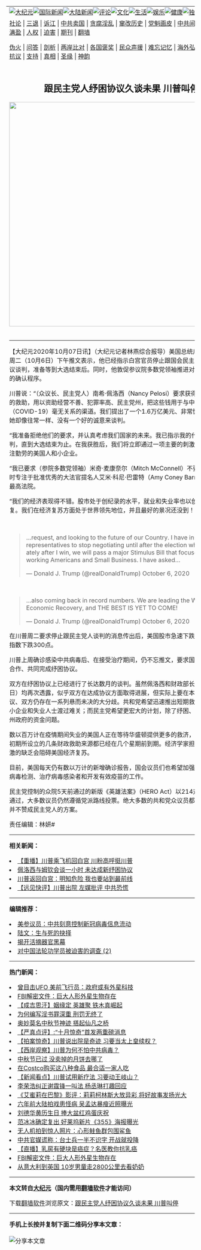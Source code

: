 <a name="1" id="1" target="_blank"></a><span id="1"></span>
<table align=center border="0"><tr><td colspan="2" VALIGN=TOP><a href="https://github.com/whhoub340/djy/blob/master/gb/nsc413.md#1"><img src="https://raw.githubusercontent.com/whhoub340/www/master/t/djy/1.jpg" title="大纪元"></a><a href="https://github.com/whhoub340/djy/blob/master/gb/n24hr.md#1"><img src="https://raw.githubusercontent.com/whhoub340/www/master/t/djy/3.jpg" title="国际新闻"></a><a href="https://github.com/whhoub340/djy/blob/master/gb/nsc413.md#1"><img src="https://raw.githubusercontent.com/whhoub340/www/master/t/djy/4.jpg" title="大陆新闻"></a><a href="https://github.com/whhoub340/djy/blob/master/gb/news392.md#1"><img src="https://raw.githubusercontent.com/whhoub340/www/master/t/djy/5.jpg" title="评论"></a><a href="https://github.com/whhoub340/djy/blob/master/gb/news2007.md#1"><img src="https://raw.githubusercontent.com/whhoub340/www/master/t/djy/6.jpg" title="文化"></a><a href="https://github.com/whhoub340/djy/blob/master/gb/news2008.md#1"><img src="https://raw.githubusercontent.com/whhoub340/www/master/t/djy/7.jpg" title="生活"></a><a href="https://github.com/whhoub340/djy/blob/master/gb/ncyule.md#1"><img src="https://raw.githubusercontent.com/whhoub340/www/master/t/djy/8.jpg" title="娱乐"></a><a href="https://github.com/whhoub340/djy/blob/master/gb/nsc1002.md#1"><img src="https://raw.githubusercontent.com/whhoub340/www/master/t/djy/9.jpg" title="健康"><a href="https://github.com/whhoub340/djy/blob/master/gb/nf6092.md#1"><img src="https://raw.githubusercontent.com/whhoub340/www/master/t/djy/10a.jpg" title="独家"></a><a href="https://github.com/whhoub340/djy/blob/master/gb/nf4514.md#1"><img src="https://raw.githubusercontent.com/whhoub340/www/master/t/djy/12a.jpg" title="头条"></a></td></tr>
<tr><td colspan="2" VALIGN=TOP><a target="_blank" href="https://github.com/whhoub340/djy/blob/master/gb/9p.md#1">社论</a> | <a target="_blank" href="https://github.com/whhoub340/djy/blob/master/gb/nf5657.md#1">三退</a> | <a target="_blank" href="https://github.com/whhoub340/djy/blob/master/gb/nf6124.md#1">诉江</a> | <a target="_blank" href="https://github.com/whhoub340/djy/blob/master/gb/nf1176117.md#1">中共卖国</a> | <a target="_blank" href="https://github.com/whhoub340/djy/blob/master/gb/nf5773.md#1">贪腐淫乱</a> | <a target="_blank" href="https://github.com/whhoub340/djy/blob/master/gb/nf1176115.md#1">窜改历史</a> | <a target="_blank" href="https://github.com/whhoub340/djy/blob/master/gb/nf1176107.md#1">党魁画皮</a> | <a target="_blank" href="https://github.com/whhoub340/djy/blob/master/gb/nf1320400.md#1">中共间谍</a> | <a target="_blank" href="https://github.com/whhoub340/djy/blob/master/gb/nf1176114.md#1">破坏传统</a> | <a target="_blank" href="https://github.com/whhoub340/ntdtv/blob/master/gb/prog447_1.md#1">恶贯满盈</a> | <a target="_blank" href="https://github.com/whhoub340/djy/blob/master/gb/ncid278.md#1">人权</a> | <a target="_blank" href="https://github.com/whhoub340/djy/blob/master/gb/nf1176111.md#1">迫害</a> | <a target="_blank" href="https://gitlab.com/szzdlab/mh-qikan/blob/master/README.md#1">期刊</a> | <a target="_blank" href="https://github.com/whhoub340/www/blob/master/README.md?zsrh#8">翻墙</a></p><p><a target="_blank" href="https://github.com/whhoub340/djy/blob/master/gb/nf5562.md#1">伪火</a> | <a target="_blank" href="https://github.com/whhoub340/djy/blob/master/gb/nf4378.md#1">问答</a> | <a target="_blank" href="https://github.com/whhoub340/djy/blob/master/gb/nf5792.md#1">剖析</a> | <a target="_blank" href="https://github.com/whhoub340/djy/blob/master/gb/nf5735.md#1">两岸比对</a> | <a target="_blank" href="https://github.com/whhoub340/djy/blob/master/gb/nf6119.md#1">各国褒奖</a> | <a target="_blank" href="https://github.com/whhoub340/djy/blob/master/gb/nf6120.md#1">民众声援</a> | <a target="_blank" href="https://github.com/whhoub340/djy/blob/master/gb/nf1188594.md#1">难忘记忆</a> | <a target="_blank" href="https://github.com/whhoub340/djy/blob/master/gb/nf3180.md#1">海外弘传</a> | <a target="_blank" href="https://github.com/whhoub340/djy/blob/master/gb/nf5410.md#1">万人上访</a> | <a target="_blank" href="https://github.com/whhoub340/ntdtv/blob/master/gb/prog1530_1.md#1">和平抗议</a> | <a target="_blank" href="https://github.com/whhoub340/djy/blob/master/gb/nf4386.md#1">支持</a> | <a target="_blank" href="https://github.com/whhoub340/djy/blob/master/gb/nf4389.md#1">真相</a> | <a target="_blank" href="https://github.com/whhoub340/djy/blob/master/gb/nf5790.md#1">圣缘</a> | <a target="_blank" href="https://github.com/whhoub340/djy/blob/master/gb/nf4786.md#1">神韵</a></td></tr>
<tr><td VALIGN=TOP width="626"><h2 align=center>跟民主党人纾困协议久谈未果 川普叫停</h2>
<img width="600" src="https://i.epochtimes.com/assets/uploads/2020/10/000_8RF38X-600x400-1.jpg" />
<h6></h6>
<hr>
	<p>【大纪元2020年10月07日讯】（大纪元记者林燕综合报导）美国总统<ahref="https://github.com/whhoub340/djy/blob/master/gb/tag/%E5%B7%9D%E6%99%AE.md#1">川普</a>（<ahref="https://github.com/whhoub340/djy/blob/master/gb/tag/%E7%89%B9%E6%9C%97%E6%99%AE.md#1">特朗普</a>）周二（10月6日）下午推文表示，他已经指示白宫官员停止跟国会民主党人的<ahref="https://github.com/whhoub340/djy/blob/master/gb/tag/%E7%BA%BE%E5%9B%B0%E5%8D%8F%E8%AE%AE.md#1">纾困协议</a>谈判，准备等到大选结束后。同时，他敦促参议院多数党领袖推进对大法官提名人的确认程序。</p>
<p><ahref="https://github.com/whhoub340/djy/blob/master/gb/tag/%E5%B7%9D%E6%99%AE.md#1">川普</a>说：“（众议长、民主党人）南希·<ahref="https://github.com/whhoub340/djy/blob/master/gb/tag/%E4%BD%A9%E6%B4%9B%E8%A5%BF.md#1">佩洛西</a>（Nancy Pelosi）要求获得2.4万亿美元的救助，用以资助经营不善、犯罪率高、民主党州，把这些钱用于与中共病毒（COVID-19）毫无关系的渠道。我们提出了一个1.6万亿美元、非常慷慨的方案，她却像往常一样、没有一个好的诚意来谈判。</p>
<p>“我准备拒绝他们的要求，并认真考虑我们国家的未来。我已指示我的代表们停止谈判，直到大选结束为止。在我获胜后，我们将立即通过一项主要的刺激法案，重点关注勤劳的美国人和小企业。</p>
<p>“我已要求（参院多数党领袖）米奇·麦康奈尔（Mitch McConnell）不要拖延，要全时专注于批准优秀的大法官提名人艾米·科尼·巴雷特（Amy Coney Barrett）进入美国最高法院。</p>
<p>“我们的经济表现得不错。股市处于创纪录的水平，就业和失业率也以创纪录的数字恢复。我们在经济复苏方面处于世界领先地位，并且最好的景况还没到！”</p>
</p>
<p>&nbsp;</p>
<blockquote class="twitter-tweet">
<p dir="ltr" lang="en">&#8230;request, and looking to the future of our Country. I have instructed my representatives to stop negotiating until after the election when, immediately after I win, we will pass a major Stimulus Bill that focuses on hardworking Americans and Small Business. I have asked&#8230;</p>
<p>— Donald J. Trump (@realDonaldTrump) <ahref="https://twitter.com/realDonaldTrump/status/1313551795646541824?ref_src=twsrc%5Etfw">October 6, 2020</a></p></blockquote>
<p><a async src="https://platform.twitter.com/widgets.js" charset="utf-8"></a>
</p>
<p>&nbsp;</p>
<blockquote class="twitter-tweet">
<p dir="ltr" lang="en">&#8230;also coming back in record numbers. We are leading the World in Economic Recovery, and THE BEST IS YET TO COME!</p>
<p>— Donald J. Trump (@realDonaldTrump) <ahref="https://twitter.com/realDonaldTrump/status/1313551798142152704?ref_src=twsrc%5Etfw">October 6, 2020</a></p></blockquote>
<p><a async src="https://platform.twitter.com/widgets.js" charset="utf-8"></a>
<p>在川普周二要求停止跟民主党人谈判的消息传出后，美国股市急速下跌，其中道琼斯指数下跌300点。</p>
<p>川普上周确诊感染中共病毒后、在接受治疗期间，仍不忘推文，要求国会跟白宫一起合作、共同完成<ahref="https://github.com/whhoub340/djy/blob/master/gb/tag/%E7%BA%BE%E5%9B%B0%E5%8D%8F%E8%AE%AE.md#1">纾困协议</a>。</p>
<p>双方在纾困协议上已经进行了长达数月的谈判。虽然<ahref="https://github.com/whhoub340/djy/blob/master/gb/tag/%E4%BD%A9%E6%B4%9B%E8%A5%BF.md#1">佩洛西</a>和财政部长姆钦周一（5日）均再次透露，似乎双方在达成协议方面取得进展，但实际上要在本周末前达成协议、双方仍存在一系列悬而未决的大分歧。共和党希望迅速推出短期救助计划，帮助小企业和失业人士渡过难关；而民主党希望更宏大的计划，除了纾困、顺带解决一些州政府的资金问题。</p>
<p>数以百万计在疫情期间失业的美国人正在等待华盛顿提供更多的救济，因为疫情爆发初期所设立的几条财政救助来源都已经在几个星期前到期。经济学家担心新的财政刺激的缺乏会阻碍美国经济复苏。</p>
<p>目前，美国每天仍有数以万计的新增确诊报告，国会议员们也希望加强对美国人进行病毒检测、治疗病毒感染者和开发有效疫苗的工作。</p>
<p>民主党控制的众院5天前通过的新版《英雄法案》（HERO Act）以214对207的票数通过，大多数议员仍然遵循党派路线投票。绝大多数的共和党众议员都投了反对票，并不赞成民主党人的方案。</p>
<p>责任编辑：林妍#</p>
	
<hr>


<strong>相关新闻：</strong>
<li><a href="https://github.com/whhoub340/djy/blob/master/gb/20/10/5/n12454834.md#1">【重播】川普乘飞机回白宫 川粉高呼挺川普</a></li>
<li><a href="https://github.com/whhoub340/djy/blob/master/gb/20/10/5/n12455824.md#1">佩洛西与姆钦会谈一小时 未达成新纾困协议</a></li>
<li><a href="https://github.com/whhoub340/djy/blob/master/gb/20/10/6/n12456026.md#1">川普返回白宫：明知危险 我也要站到最前线</a></li>
<li><a href="https://github.com/whhoub340/djy/blob/master/gb/20/10/6/n12458058.md#1">【远见快评】川普出院 左媒批评 中共恐慌</a></li>
<hr>


<strong>编辑推荐：</strong>
<li><a href="https://github.com/onzhi266/djy/blob/master/gb/20/2/22/n11887949.md#1">美参议员：中共刻意控制新冠病毒信息流动</a></li>
<li><a href="https://github.com/tsiac2612/djy/blob/master/gb/18/12/1/n10885699.md#1" target="_blank">陆文：生与死的抉择</a></li><li><a href="https://github.com/whhoub340/djy/blob/master/gb/10/4/19/n2881569.md?dfh#1" target="_blank">揭开活摘器官黑幕</a></li><li><a href="https://github.com/tsiac2612/djy/blob/master/gb/17/6/6/n9230640.md#1" target="_blank">对中国法轮功学员被迫害的调查 (2)</a></li>
<hr>

<strong>热门新闻：</strong>
<li><a href="https://github.com/whhoub340/djy/blob/master/gb/20/9/30/n12441804.md#1">曾目击UFO 美前飞行员：政府或有外星科技</a></li>
<li><a href="https://github.com/whhoub340/djy/blob/master/gb/20/10/5/n12454095.md#1">FBI解密文件：巨大人形外星生物存在</a></li>
<li><a href="https://github.com/whhoub340/djy/blob/master/gb/20/9/21/n12420405.md#1">【成吉思汗】姻缘定 英雄聚 铁木真崛起</a></li>
<li><a href="https://github.com/whhoub340/djy/blob/master/gb/20/9/18/n12414341.md#1">为何编写淫书罪深重  刑罚无终了</a></li>
<li><a href="https://github.com/whhoub340/djy/blob/master/gb/20/9/25/n12429391.md#1">奥妙莫名中秋节神迹  搭起仙凡之桥</a></li>
<li><a href="https://github.com/whhoub340/djy/blob/master/gb/20/10/6/n12458017.md#1">【严真点评】:“十月惊奇”首发两重磅消息</a></li>
<li><a href="https://github.com/whhoub340/djy/blob/master/gb/20/10/6/n12456305.md#1">【拍案惊奇】川普说出院是奇迹 习要当太上皇续权？</a></li>
<li><a href="https://github.com/whhoub340/djy/blob/master/gb/20/10/6/n12456300.md#1">【西岸观察】川普为何不怕中共病毒？</a></li>
<li><a href="https://github.com/whhoub340/djy/blob/master/gb/20/10/4/n12451696.md#1">中秋节已过 没卖掉的月饼去哪了</a></li>
<li><a href="https://github.com/whhoub340/djy/blob/master/gb/20/9/30/n12443120.md#1">在Costco购买这八种食品 最合适一家人吃</a></li>
<li><a href="https://github.com/whhoub340/djy/blob/master/gb/20/10/3/n12451102.md#1">【新闻看点】川普试用新疗法 习要动王岐山？</a></li>
<li><a href="https://github.com/whhoub340/djy/blob/master/gb/20/10/4/n12452582.md#1">李荣浩纠正谢霆锋一叫法 杨丞琳打趣回应</a></li>
<li><a href="https://github.com/whhoub340/djy/blob/master/gb/20/10/4/n12450929.md#1">《艾蜜莉在巴黎》影评：莉莉柯林斯大放异彩 将好故事发扬光大</a></li>
<li><a href="https://github.com/whhoub340/djy/blob/master/gb/20/10/5/n12455254.md#1">六年前大陆拍戏患怪病 吴孟达暴瘦近照曝光</a></li>
<li><a href="https://github.com/whhoub340/djy/blob/master/gb/20/10/4/n12452790.md#1">刘德华黄历生日 捧大盆红鸡蛋庆祝</a></li>
<li><a href="https://github.com/whhoub340/djy/blob/master/gb/20/10/5/n12455857.md#1">范冰冰确定复出 好莱坞新片《355》海报曝光</a></li>
<li><a href="https://github.com/whhoub340/djy/blob/master/gb/20/10/4/n12451602.md#1">无人机拍到惊人照片：心形鲑鱼群包围鲨鱼</a></li>
<li><a href="https://github.com/whhoub340/djy/blob/master/gb/20/10/4/n12451754.md#1">中共官媒谎称：台士兵一半不识字 开战就投降</a></li>
<li><a href="https://github.com/whhoub340/djy/blob/master/gb/20/9/30/n12443080.md#1">【直播】乳房有硬块是癌症？名医教你抗乳癌</a></li>
<li><a href="https://github.com/whhoub340/djy/blob/master/gb/20/10/5/n12454095.md#1">FBI解密文件：巨大人形外星生物存在</a></li>
<li><a href="https://github.com/whhoub340/djy/blob/master/gb/20/10/4/n12451880.md#1">从意大利到英国 10岁男童走2800公里去看奶奶</a></li>
<hr>

<strong>本文转自<a href="https://www.epochtimes.com">大纪元</a>（国内需用<a href="https://github.com/whhoub340/www/blob/master/README.md#8">翻墙软件</a>才能访问）</strong><p>下载<a href="https://github.com/whhoub340/www/blob/master/README.md#8">翻墙软件</a>浏览原文：<a href="https://www.epochtimes.com/gb/20/10/6/n12458080.htm">跟民主党人纾困协议久谈未果 川普叫停</a></p><hr>

<strong>手机上长按并复制下面二维码分享本文章：</strong><br><br><img src="https://chart.apis.google.com/chart?cht=qr&chs=240x240&choe=UTF-8&chld=M|2&chl=https://github.com/whhoub340/djy/blob/master/gb/20/10/6/n12458080.md%231" title="分享本文章"></td><td VALIGN=TOP><a href="https://github.com/whhoub340/djy/blob/master/gb/16/1/21/n4622075.md?dfh#1" target="_blank"><img src="https://raw.githubusercontent.com/whhoub340/djy/master/gb/300/wei-f1.jpg" title="中共的伪火骗局"  alt="中共的伪火骗局"></a><br><a href="https://github.com/whhoub340/www/blob/master/README.md?dfh#9" target="_blank"><img src="https://raw.githubusercontent.com/whhoub340/djy/master/gb/300/yong-h.jpg" title="永恒的见证"  alt="永恒的见证"></a><br><a href="https://github.com/whhoub340/djy/blob/master/gb/13/9/29/n3974789.md?dfh#1" target="_blank"><img src="https://raw.githubusercontent.com/whhoub340/djy/master/gb/300/shang-lnz.jpg" title="善良女子被中共投男牢"  alt="善良女子被中共投男牢"></a><br><a href="https://github.com/whhoub340/djy/blob/master/gb/16/3/16/n4663449.md?dfh#1" target="_blank"><img src="https://raw.githubusercontent.com/whhoub340/djy/master/gb/300/huo-z3.jpg" title="警卫目击活摘器官"  alt="警卫目击活摘器官"></a><br><a href="https://github.com/whhoub340/djy/blob/master/gb/16/8/7/n8177641.md?dfh#1" target="_blank"><img src="https://raw.githubusercontent.com/whhoub340/djy/master/gb/300/huo-z4.jpg" title="证人描述活摘恐怖"  alt="证人描述活摘恐怖"></a><br><a href="https://github.com/whhoub340/djy/blob/master/gb/10/4/19/n2881569.md?dfh#1" target="_blank"><img src="https://raw.githubusercontent.com/whhoub340/djy/master/gb/300/huo-z1.jpg" title="揭开活摘器官黑幕"  alt="揭开活摘器官黑幕"></a><br><a href="https://github.com/whhoub340/djy/blob/master/gb/10/11/7/n3077476.md?dfh#1" target="_blank"><img src="https://raw.githubusercontent.com/whhoub340/djy/master/gb/300/ma-ks.jpg" title="马克思的成魔之路"  alt="马克思的成魔之路"></a><br><a href="https://github.com/whhoub340/djy/blob/master/gb/14/6/9/n4173977.md?dfh#1" target="_blank"><img src="https://raw.githubusercontent.com/whhoub340/djy/master/gb/300/chang-zs.jpg" title="藏字石 蕴天机"  alt="藏字石 蕴天机"></a><br><a href="https://github.com/whhoub340/djy/blob/master/gb/18/5/10/n10381511.md?dfh#1" target="_blank"><img src="https://raw.githubusercontent.com/whhoub340/djy/master/gb/300/st1.jpg" title="关注3亿人三退"  alt="关注3亿人三退"></a><br><a href="https://github.com/whhoub340/djy/blob/master/gb/18/3/21/n10237682.md?dfh#1" target="_blank"><img src="https://raw.githubusercontent.com/whhoub340/djy/master/gb/300/jie-t.jpg" title="解体中共复兴中华"  alt="解体中共复兴中华"></a><br><a href="https://github.com/whhoub340/djy/blob/master/gb/9/2/9/n2422991.md?dfh#1" target="_blank"><img src="https://raw.githubusercontent.com/whhoub340/djy/master/gb/300/gao-zs.jpg" title="中共迫害良心律师"  alt="中共迫害良心律师"></a><br><a href="https://github.com/whhoub340/djy/blob/master/gb/18/12/9/n10900044.md?dfh#1" target="_blank"><img src="https://raw.githubusercontent.com/whhoub340/djy/master/gb/300/sj1.jpg" title="303万人举报江泽民"  alt="303万人举报江泽民"></a><br><a href="https://github.com/whhoub340/djy/blob/master/gb/18/8/28/n10672014.md?dfh#1" target="_blank"><img src="https://raw.githubusercontent.com/whhoub340/djy/master/gb/300/sj2.jpg" title="这些官员为何起诉江泽民"  alt="这些官员为何起诉江泽民"></a><br><a href="https://github.com/whhoub340/djy/blob/master/gb/8/12/18/n2367165.md?dfh#1" target="_blank"><img src="https://raw.githubusercontent.com/whhoub340/djy/master/gb/300/liangan.jpg" title="海峡两岸的强烈对比"  alt="海峡两岸的强烈对比"></a><br><a href="https://github.com/whhoub340/djy/blob/master/gb/15/12/10/n4593139.md?dfh#1" target="_blank"><img src="https://raw.githubusercontent.com/whhoub340/djy/master/gb/300/jia-ndzl.jpg" title="加拿大总理的贺信"  alt="加拿大总理的贺信"></a><br><a href="https://github.com/whhoub340/djy/blob/master/gb/11/6/17/n3289382.md?dfh#1" target="_blank"><img src="https://raw.githubusercontent.com/whhoub340/djy/master/gb/300/xiao-wd.jpg" title="探寻真相兼听则明"  alt="探寻真相兼听则明"></a><br><a href="https://github.com/whhoub340/djy/blob/master/gb/18/10/27/n10812623.md?dfh#1" target="_blank"><img src="https://raw.githubusercontent.com/whhoub340/djy/master/gb/300/yindu.jpg" title="印度媒体报道东方"  alt="印度媒体报道东方"></a><br><a href="https://github.com/whhoub340/djy/blob/master/gb/18/6/9/n10469652.md?dfh#1" target="_blank"><img src="https://raw.githubusercontent.com/whhoub340/djy/master/gb/300/xie-j.jpg" title="不一样的海外校园"  alt="不一样的海外校园"></a><br><a href="https://github.com/whhoub340/djy/blob/master/gb/7/4/5/n1669415.md?dfh#1" target="_blank"><img src="https://raw.githubusercontent.com/whhoub340/djy/master/gb/300/li-up.jpg" title="从大师到徒弟的传奇"  alt="从大师到徒弟的传奇"></a><br><a href="https://github.com/whhoub340/djy/blob/master/gb/17/5/26/n9191512.md?dfh#1" target="_blank"><img src="https://raw.githubusercontent.com/whhoub340/djy/master/gb/300/zfl2.jpg" title="亿万人与东方一本奇书"  alt="亿万人与东方一本奇书"></a><br><a href="https://github.com/whhoub340/djy/blob/master/gb/13/11/27/n4020290.md?dfh#1" target="_blank"><img src="https://raw.githubusercontent.com/whhoub340/djy/master/gb/300/zhen-h.jpg" title="大陆见不到的震撼场面"  alt="大陆见不到的震撼场面"></a><br><a href="https://github.com/whhoub340/djy/blob/master/gb/15/7/17/n4482910.md?dfh#1" target="_blank"><img src="https://raw.githubusercontent.com/whhoub340/djy/master/gb/300/dalu-sk.jpg" title="人心向善 大陆当初盛况"  alt="人心向善 大陆当初盛况"></a><br><a href="https://github.com/whhoub340/djy/blob/master/gb/19/1/5/n10955468.md?dfh#1" target="_blank"><img src="https://raw.githubusercontent.com/whhoub340/djy/master/gb/300/zfl1.jpg" title="追寻真理 这书讲什么"  alt="追寻真理 这书讲什么"></a><br><a href="https://github.com/whhoub340/www/blob/master/README.md?dfh#1" target="_blank"><img src="https://raw.githubusercontent.com/whhoub340/djy/master/gb/300/fq1.jpg" title="下载免费翻墙软件"  alt="下载免费翻墙软件"></a><br></td></tr></table>
